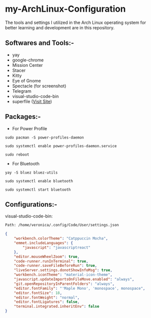
# my-ArchLinux-Configuration

The tools and settings I utilized in the Arch Linux operating system for better learning and development are in this repository.

## Softwares and Tools:-
- yay
- google-chrome
- Mission Center
- Stacer
- Kitty
- Eye of Gnome
- Spectacle (for screenshot)
- Telegram
- visual-studio-code-bin
- superfile ([Visit Site](https://superfile.netlify.app/))


## Packages:-
- For Power Profile
```
sudo pacman -S power-profiles-daemon
```
```
sudo systemctl enable power-profiles-daemon.service
```
```
sudo reboot
```
- For Bluetooth
```
yay -S bluez bluez-utils
```
```
sudo systemctl enable bluetooth
```
```
sudo systemctl start bluetooth
```


## Configurations:-
 visual-studio-code-bin: 
```bash
Path: /home/veronica/.config/Code/User/settings.json
```


```json
{
    "workbench.colorTheme": "Catppuccin Mocha",
    "emmet.includeLanguages": {
        "javascript": "javascriptreact"
    },
    "editor.mouseWheelZoom": true,
    "code-runner.runInTerminal": true,
    "code-runner.saveFileBeforeRun": true,
    "liveServer.settings.donotShowInfoMsg": true,
    "workbench.iconTheme": "material-icon-theme",
    "javascript.updateImportsOnFileMove.enabled": "always",
    "git.openRepositoryInParentFolders": "always",
    "editor.fontFamily": "'Maple Mono', 'monospace', monospace",
    "editor.fontSize": 18,
    "editor.fontWeight": "normal",
    "editor.fontLigatures": false,
    "terminal.integrated.inheritEnv": false
}
```
